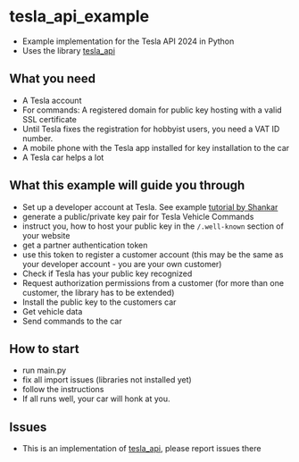 # tesla_api_example
* Example implementation for the Tesla API 2024 in Python
* Uses the library [tesla_api](https://github.com/fabianhu/tesla_api)

## What you need
- A Tesla account
- For commands: A registered domain for public key hosting with a valid SSL certificate
- Until Tesla fixes the registration for hobbyist users, you need a VAT ID number.
- A mobile phone with the Tesla app installed for key installation to the car
- A Tesla car helps a lot

## What this example will guide you through
- Set up a developer account at Tesla. See example [tutorial by Shankar](https://shankarkumarasamy.blog/2023/10/29/tesla-developer-api-guide-account-setup-app-creation-registration-and-third-party-authentication-configuration-part-1/)
- generate a public/private key pair for Tesla Vehicle Commands
- instruct you, how to host your public key in the `/.well-known` section of your website
- get a partner authentication token
- use this token to register a customer account (this may be the same as your developer account - you are your own customer)
- Check if Tesla has your public key recognized
- Request authorization permissions from a customer (for more than one customer, the library has to be extended)
- Install the public key to the customers car
- Get vehicle data
- Send commands to the car

## How to start
- run main.py
- fix all import issues (libraries not installed yet)
- follow the instructions
- If all runs well, your car will honk at you.

## Issues
* This is an implementation of [tesla_api](https://github.com/fabianhu/tesla_api), please report issues there
